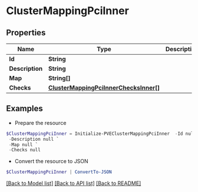 # ClusterMappingPciInner
## Properties

Name | Type | Description | Notes
------------ | ------------- | ------------- | -------------
**Id** | **String** |  | [optional] 
**Description** | **String** |  | [optional] 
**Map** | **String[]** |  | [optional] 
**Checks** | [**ClusterMappingPciInnerChecksInner[]**](ClusterMappingPciInnerChecksInner.md) |  | [optional] 

## Examples

- Prepare the resource
```powershell
$ClusterMappingPciInner = Initialize-PVEClusterMappingPciInner  -Id null `
 -Description null `
 -Map null `
 -Checks null
```

- Convert the resource to JSON
```powershell
$ClusterMappingPciInner | ConvertTo-JSON
```

[[Back to Model list]](../README.md#documentation-for-models) [[Back to API list]](../README.md#documentation-for-api-endpoints) [[Back to README]](../README.md)

